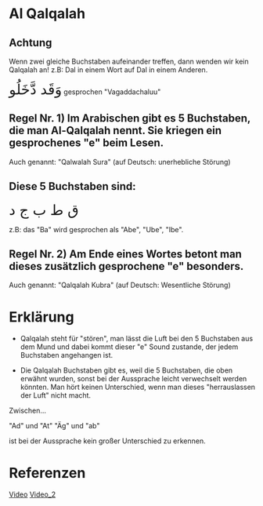 # Al Qalqalah

## Achtung
Wenn zwei gleiche Buchstaben aufeinander treffen, dann wenden wir kein Qalqalah an! z.B: Dal in einem Wort auf Dal in einem Anderen.

<span style="font-size: 22pt">وَقَد دَّخَلُو</span>
gesprochen "Vagaddachaluu"

## Regel Nr. 1) Im Arabischen gibt es 5 Buchstaben, die man Al-Qalqalah nennt. Sie kriegen ein gesprochenes "e" beim Lesen.
Auch genannt: "Qalwalah Sura" (auf Deutsch: unerhebliche Störung)

## Diese 5 Buchstaben sind:

<span style="font-size: 22pt">ق ط ب ج د</span>

z.B: das "Ba" wird gesprochen als "Abe", "Ube", "Ibe".

## Regel Nr. 2) Am Ende eines Wortes betont man dieses zusätzlich gesprochene "e" besonders.
Auch genannt: "Qalqalah Kubra" (auf Deutsch: Wesentliche Störung)
# Erklärung
- Qalqalah steht für "stören", man lässt die Luft bei den 5 Buchstaben aus dem Mund und dabei kommt dieser "e" Sound zustande, der jedem Buchstaben angehangen ist.

- Die Qalqalah Buchstaben gibt es, weil die 5 Buchstaben, die oben erwähnt wurden, sonst bei der Aussprache leicht verwechselt werden könnten. Man hört keinen Unterschied, wenn man dieses "herrauslassen der Luft" nicht macht.

Zwischen...

"Ad" und "At"
"Äg" und "ab"

ist bei der Aussprache kein großer Unterschied zu erkennen.

# Referenzen
[Video](https://youtu.be/pTc77N87HuU)
[Video_2](https://www.youtube.com/watch?v=l9QKad5bnc0)